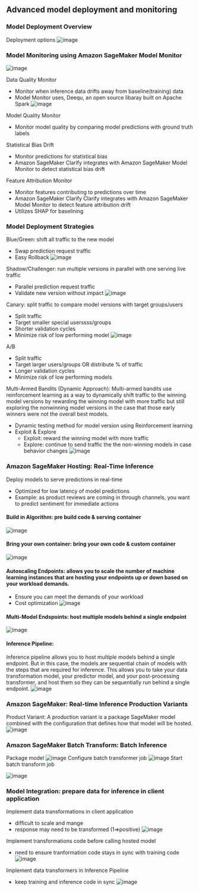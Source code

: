 ## Advanced model deployment and monitoring
### Model Deployment Overview
Deployment options
![image](pic/deployment_options.png)

### Model Monitoring using Amazon SageMaker Model Monitor
![image](pic/monitor_type.png)

Data Quality Monitor
- Monitor when inference data drifts away from baseline(training) data
- Model Monitor uses, Deequ, an open source libaray built on Apache Spark
![image](pic/data_quality_monitor.png)

Model Quality Monitor
- Monitor model quality by comparing model predictions with ground truth labels

Statistical Bias Drift
- Monitor predictions for statistical bias
- Amazon SageMaker Clarify integrates with Amazon SageMaker Model Monitor to detect statistical bias drift

Feature Attribution Monitor
- Monitor features contributing to predictions over time
- Amazon SageMaker Clarify Clarify integrates with Amazon SageMaker Model Monitor to detect feature attribution drift
- Utilizes SHAP for baselining

### Model Deployment Strategies
Blue/Green: shift all traffic to the new model
- Swap prediction request traffic
- Easy Rollback
![image](pic/blue_green.png)

Shadow/Challenger: run multiple versions in parallel with one serving live traffic
- Parallel prediction request traffic
- Validate new version without impact
![image](pic/shadow_challenger.png)

Canary: split traffic to compare model versions with target groups/users
- Split traffic
- Target smaller special userssss/groups
- Shorter validation cycles
- Minimize risk of low performing model
![image](pic/canary.png)

A/B
- Split traffic
- Target larger users/groups OR distribute % of traffic
- Longer validation cycles
- Minimize risk of low performing models

Multi-Armed Bandits (Dynamic Approach): Multi-armed bandits use reinforcement learning as a way to dynamically shift traffic to the winning model versions by rewarding the winning model with more traffic but still exploring the nonwinning model versions in the case that those early winners were not the overall best models. 
- Dynamic testing method for model version using Reinforcement learning
- Exploit & Explore
  - Exploit: reward the winning model with more traffic
  - Explore: continue to send traffic the the non-winning models in case behavior changes
![image](pic/mab.png)

### Amazon SageMaker Hosting: Real-Time Inference
Deploy models to serve predictions in real-time
- Optimized for low latency of model predictions
- Example: as product reviews are coming in through channels, you want to predict sentiment for immediate actions

#### Build in Algorithm: pre build code & serving container
![image](pic/build_in.png)
#### Bring your own container: bring your own code & custom container
![image](pic/own_container.png)
#### Autoscaling Endpoints: allows you to scale the number of machine learning instances that are hosting your endpoints up or down based on your workload demands.
- Ensure you can meet the demands of your workload
- Cost optimization
![image](pic/utoscaling_endspoints.png)
#### Multi-Model Endspoints: host multiple models behind a single endpoint
![image](pic/multi_model_endspoints.png)
#### Inference Pipeline:
Inference pipeline allows you to host multiple models behind a single endpoint. But in this case, the models are sequential chain of models with the steps that are required for inference. This allows you to take your data transformation model, your predictor model, and your post-processing transformer, and host them so they can be sequentially run behind a single endpoint.
![image](pic/inference_pipeline.png)

### Amazon SageMaker: Real-time Inference Production Variants
Product Variant:
A production variant is a package SageMaker model combined with the configuration that defines how that model will be hosted.
![image](pic/product_variant.png)


### Amazon SageMaker Batch Transform: Batch Inference
Package model
![image](pic/package_model.png)
Configure batch transformer job
![image](pic/configure_batch_transformer_job.png)
Start batch transform job

![image](pic/start_batch_transform_job.png)

### Model Integration: prepare data for inference in client application
Implement data transformations in client application
- difficult to scale and mange
- response may need to be transformed (1=>positive)
![image](pic/integration1.png)

Implement transformations code before calling hosted model
- need to ensure tranformation code stays in sync with training code
![image](pic/integration2.png)

Implement data transformers in Inference Pipeline
- keep training and inference code in sync
![image](pic/integration3.png)
